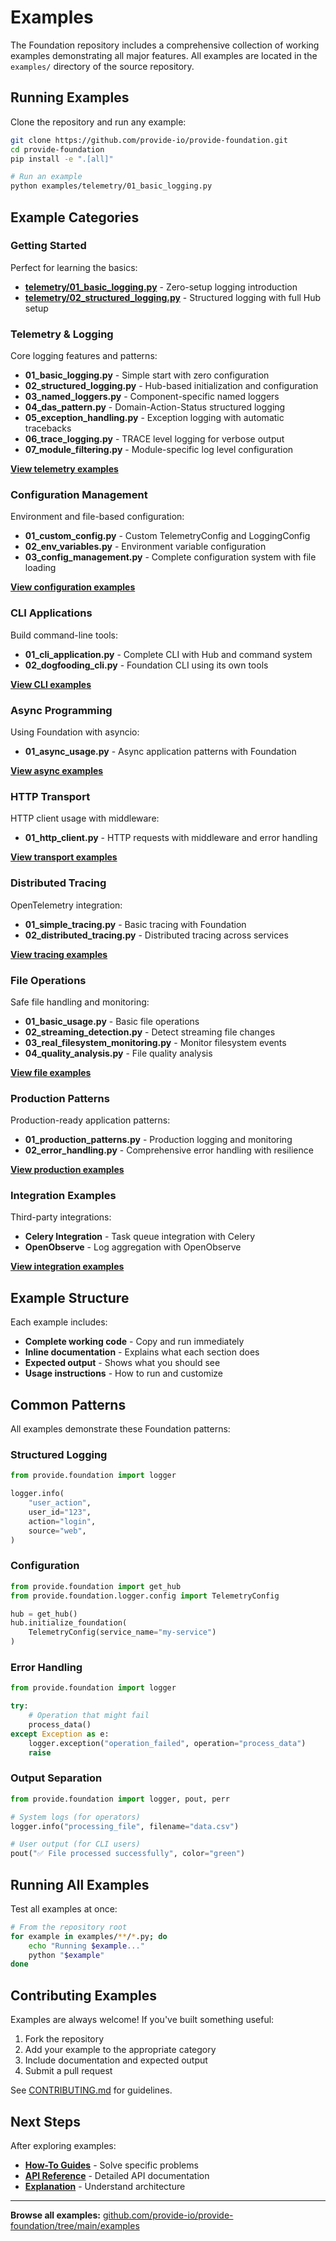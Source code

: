 # Examples

The Foundation repository includes a comprehensive collection of working examples demonstrating all major features. All examples are located in the `examples/` directory of the source repository.

## Running Examples

Clone the repository and run any example:

```bash
git clone https://github.com/provide-io/provide-foundation.git
cd provide-foundation
pip install -e ".[all]"

# Run an example
python examples/telemetry/01_basic_logging.py
```

## Example Categories

### Getting Started

Perfect for learning the basics:

- **[telemetry/01_basic_logging.py](https://github.com/provide-io/provide-foundation/blob/main/examples/telemetry/01_basic_logging.py)** - Zero-setup logging introduction
- **[telemetry/02_structured_logging.py](https://github.com/provide-io/provide-foundation/blob/main/examples/telemetry/02_structured_logging.py)** - Structured logging with full Hub setup

### Telemetry & Logging

Core logging features and patterns:

- **01_basic_logging.py** - Simple start with zero configuration
- **02_structured_logging.py** - Hub-based initialization and configuration
- **03_named_loggers.py** - Component-specific named loggers
- **04_das_pattern.py** - Domain-Action-Status structured logging
- **05_exception_handling.py** - Exception logging with automatic tracebacks
- **06_trace_logging.py** - TRACE level logging for verbose output
- **07_module_filtering.py** - Module-specific log level configuration

**[View telemetry examples](https://github.com/provide-io/provide-foundation/tree/main/examples/telemetry)**

### Configuration Management

Environment and file-based configuration:

- **01_custom_config.py** - Custom TelemetryConfig and LoggingConfig
- **02_env_variables.py** - Environment variable configuration
- **03_config_management.py** - Complete configuration system with file loading

**[View configuration examples](https://github.com/provide-io/provide-foundation/tree/main/examples/configuration)**

### CLI Applications

Build command-line tools:

- **01_cli_application.py** - Complete CLI with Hub and command system
- **02_dogfooding_cli.py** - Foundation CLI using its own tools

**[View CLI examples](https://github.com/provide-io/provide-foundation/tree/main/examples/cli)**

### Async Programming

Using Foundation with asyncio:

- **01_async_usage.py** - Async application patterns with Foundation

**[View async examples](https://github.com/provide-io/provide-foundation/tree/main/examples/async)**

### HTTP Transport

HTTP client usage with middleware:

- **01_http_client.py** - HTTP requests with middleware and error handling

**[View transport examples](https://github.com/provide-io/provide-foundation/tree/main/examples/transport)**

### Distributed Tracing

OpenTelemetry integration:

- **01_simple_tracing.py** - Basic tracing with Foundation
- **02_distributed_tracing.py** - Distributed tracing across services

**[View tracing examples](https://github.com/provide-io/provide-foundation/tree/main/examples/tracing)**

### File Operations

Safe file handling and monitoring:

- **01_basic_usage.py** - Basic file operations
- **02_streaming_detection.py** - Detect streaming file changes
- **03_real_filesystem_monitoring.py** - Monitor filesystem events
- **04_quality_analysis.py** - File quality analysis

**[View file examples](https://github.com/provide-io/provide-foundation/tree/main/examples/file_operations)**

### Production Patterns

Production-ready application patterns:

- **01_production_patterns.py** - Production logging and monitoring
- **02_error_handling.py** - Comprehensive error handling with resilience

**[View production examples](https://github.com/provide-io/provide-foundation/tree/main/examples/production)**

### Integration Examples

Third-party integrations:

- **Celery Integration** - Task queue integration with Celery
- **OpenObserve** - Log aggregation with OpenObserve

**[View integration examples](https://github.com/provide-io/provide-foundation/tree/main/examples/integration)**

## Example Structure

Each example includes:

- **Complete working code** - Copy and run immediately
- **Inline documentation** - Explains what each section does
- **Expected output** - Shows what you should see
- **Usage instructions** - How to run and customize

## Common Patterns

All examples demonstrate these Foundation patterns:

### Structured Logging
```python
from provide.foundation import logger

logger.info(
    "user_action",
    user_id="123",
    action="login",
    source="web",
)
```

### Configuration
```python
from provide.foundation import get_hub
from provide.foundation.logger.config import TelemetryConfig

hub = get_hub()
hub.initialize_foundation(
    TelemetryConfig(service_name="my-service")
)
```

### Error Handling
```python
from provide.foundation import logger

try:
    # Operation that might fail
    process_data()
except Exception as e:
    logger.exception("operation_failed", operation="process_data")
    raise
```

### Output Separation
```python
from provide.foundation import logger, pout, perr

# System logs (for operators)
logger.info("processing_file", filename="data.csv")

# User output (for CLI users)
pout("✅ File processed successfully", color="green")
```

## Running All Examples

Test all examples at once:

```bash
# From the repository root
for example in examples/**/*.py; do
    echo "Running $example..."
    python "$example"
done
```

## Contributing Examples

Examples are always welcome! If you've built something useful:

1. Fork the repository
2. Add your example to the appropriate category
3. Include documentation and expected output
4. Submit a pull request

See [CONTRIBUTING.md](https://github.com/provide-io/provide-foundation/blob/main/CONTRIBUTING.md) for guidelines.

## Next Steps

After exploring examples:

- **[How-To Guides](../how-to-guides/logging/basic-logging.md)** - Solve specific problems
- **[API Reference](../reference/index.md)** - Detailed API documentation
- **[Explanation](../explanation/architecture.md)** - Understand architecture

---

**Browse all examples:** [github.com/provide-io/provide-foundation/tree/main/examples](https://github.com/provide-io/provide-foundation/tree/main/examples)
